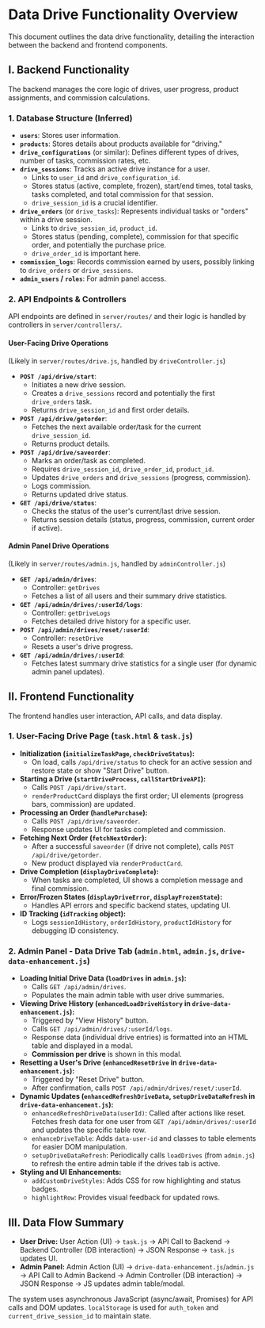 # Data Drive Functionality Overview

This document outlines the data drive functionality, detailing the interaction between the backend and frontend components.

## I. Backend Functionality

The backend manages the core logic of drives, user progress, product assignments, and commission calculations.

### 1. Database Structure (Inferred)

*   **`users`**: Stores user information.
*   **`products`**: Stores details about products available for "driving."
*   **`drive_configurations`** (or similar): Defines different types of drives, number of tasks, commission rates, etc.
*   **`drive_sessions`**: Tracks an active drive instance for a user.
    *   Links to `user_id` and `drive_configuration_id`.
    *   Stores status (active, complete, frozen), start/end times, total tasks, tasks completed, and total commission for that session.
    *   `drive_session_id` is a crucial identifier.
*   **`drive_orders`** (or `drive_tasks`): Represents individual tasks or "orders" within a drive session.
    *   Links to `drive_session_id`, `product_id`.
    *   Stores status (pending, complete), commission for that specific order, and potentially the purchase price.
    *   `drive_order_id` is important here.
*   **`commission_logs`**: Records commission earned by users, possibly linking to `drive_orders` or `drive_sessions`.
*   **`admin_users` / `roles`**: For admin panel access.

### 2. API Endpoints & Controllers

API endpoints are defined in `server/routes/` and their logic is handled by controllers in `server/controllers/`.

#### User-Facing Drive Operations
(Likely in `server/routes/drive.js`, handled by `driveController.js`)

*   **`POST /api/drive/start`**:
    *   Initiates a new drive session.
    *   Creates a `drive_sessions` record and potentially the first `drive_orders` task.
    *   Returns `drive_session_id` and first order details.
*   **`POST /api/drive/getorder`**:
    *   Fetches the next available order/task for the current `drive_session_id`.
    *   Returns product details.
*   **`POST /api/drive/saveorder`**:
    *   Marks an order/task as completed.
    *   Requires `drive_session_id`, `drive_order_id`, `product_id`.
    *   Updates `drive_orders` and `drive_sessions` (progress, commission).
    *   Logs commission.
    *   Returns updated drive status.
*   **`GET /api/drive/status`**:
    *   Checks the status of the user's current/last drive session.
    *   Returns session details (status, progress, commission, current order if active).

#### Admin Panel Drive Operations
(Likely in `server/routes/admin.js`, handled by `adminController.js`)

*   **`GET /api/admin/drives`**:
    *   Controller: `getDrives`
    *   Fetches a list of all users and their summary drive statistics.
*   **`GET /api/admin/drives/:userId/logs`**:
    *   Controller: `getDriveLogs`
    *   Fetches detailed drive history for a specific user.
*   **`POST /api/admin/drives/reset/:userId`**:
    *   Controller: `resetDrive`
    *   Resets a user's drive progress.
*   **`GET /api/admin/drives/:userId`**:
    *   Fetches latest summary drive statistics for a single user (for dynamic admin panel updates).

## II. Frontend Functionality

The frontend handles user interaction, API calls, and data display.

### 1. User-Facing Drive Page (`task.html` & `task.js`)

*   **Initialization (`initializeTaskPage`, `checkDriveStatus`):**
    *   On load, calls `/api/drive/status` to check for an active session and restore state or show "Start Drive" button.
*   **Starting a Drive (`startDriveProcess`, `callStartDriveAPI`):**
    *   Calls `POST /api/drive/start`.
    *   `renderProductCard` displays the first order; UI elements (progress bars, commission) are updated.
*   **Processing an Order (`handlePurchase`):**
    *   Calls `POST /api/drive/saveorder`.
    *   Response updates UI for tasks completed and commission.
*   **Fetching Next Order (`fetchNextOrder`):**
    *   After a successful `saveorder` (if drive not complete), calls `POST /api/drive/getorder`.
    *   New product displayed via `renderProductCard`.
*   **Drive Completion (`displayDriveComplete`):**
    *   When tasks are completed, UI shows a completion message and final commission.
*   **Error/Frozen States (`displayDriveError`, `displayFrozenState`):**
    *   Handles API errors and specific backend states, updating UI.
*   **ID Tracking (`idTracking` object):**
    *   Logs `sessionIdHistory`, `orderIdHistory`, `productIdHistory` for debugging ID consistency.

### 2. Admin Panel - Data Drive Tab (`admin.html`, `admin.js`, `drive-data-enhancement.js`)

*   **Loading Initial Drive Data (`loadDrives` in `admin.js`):**
    *   Calls `GET /api/admin/drives`.
    *   Populates the main admin table with user drive summaries.
*   **Viewing Drive History (`enhancedLoadDriveHistory` in `drive-data-enhancement.js`):**
    *   Triggered by "View History" button.
    *   Calls `GET /api/admin/drives/:userId/logs`.
    *   Response data (individual drive entries) is formatted into an HTML table and displayed in a modal.
    *   **Commission per drive** is shown in this modal.
*   **Resetting a User's Drive (`enhancedResetDrive` in `drive-data-enhancement.js`):**
    *   Triggered by "Reset Drive" button.
    *   After confirmation, calls `POST /api/admin/drives/reset/:userId`.
*   **Dynamic Updates (`enhancedRefreshDriveData`, `setupDriveDataRefresh` in `drive-data-enhancement.js`):**
    *   `enhancedRefreshDriveData(userId)`: Called after actions like reset. Fetches fresh data for one user from `GET /api/admin/drives/:userId` and updates the specific table row.
    *   `enhanceDriveTable`: Adds `data-user-id` and classes to table elements for easier DOM manipulation.
    *   `setupDriveDataRefresh`: Periodically calls `loadDrives` (from `admin.js`) to refresh the entire admin table if the drives tab is active.
*   **Styling and UI Enhancements:**
    *   `addCustomDriveStyles`: Adds CSS for row highlighting and status badges.
    *   `highlightRow`: Provides visual feedback for updated rows.

## III. Data Flow Summary

*   **User Drive:**
    User Action (UI) -> `task.js` -> API Call to Backend -> Backend Controller (DB interaction) -> JSON Response -> `task.js` updates UI.
*   **Admin Panel:**
    Admin Action (UI) -> `drive-data-enhancement.js`/`admin.js` -> API Call to Admin Backend -> Admin Controller (DB interaction) -> JSON Response -> JS updates admin table/modal.

The system uses asynchronous JavaScript (async/await, Promises) for API calls and DOM updates. `localStorage` is used for `auth_token` and `current_drive_session_id` to maintain state.
